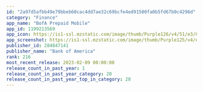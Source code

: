```yaml
---
id: "2a97d5afbb49e79bbeb60cac4dd7ae32c69bcfe4ed91500fa0b5fd67b0c4296d"
category: "Finance"
app_name: "BofA Prepaid Mobile"
app_id: 1199213569
app_icon: https://is1-ssl.mzstatic.com/image/thumb/Purple126/v4/51/e3/89/51e3898c-aa1c-bca4-7a14-7d2631535945/AppIcon-1x_U007emarketing-0-5-0-85-220.png/1024x1024bb.png
app_screenshot: https://is1-ssl.mzstatic.com/image/thumb/Purple125/v4/ea/6a/46/ea6a468e-d5f1-8546-3294-5abec5d31e4a/pr_source.jpg/1242x2688bb.png
publisher_id: 284847141
publisher_name: "Bank of America"
rank: 216
most_recent_release: 2023-02-09 00:00:00
release_count_in_past_year: 1
release_count_in_past_year_category: 20
release_count_in_past_year_top_in_category: 28
---
```

